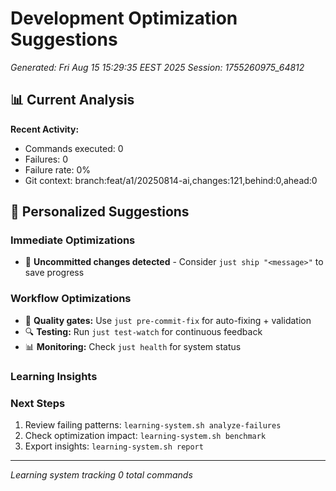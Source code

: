 # Development Optimization Suggestions
*Generated: Fri Aug 15 15:29:35 EEST 2025*
*Session: 1755260975_64812*

## 📊 Current Analysis

**Recent Activity:**
- Commands executed:        0
- Failures:        0
- Failure rate: 0%
- Git context: branch:feat/a1/20250814-ai,changes:121,behind:0,ahead:0

## 🎯 Personalized Suggestions

### Immediate Optimizations
- 💾 **Uncommitted changes detected** - Consider `just ship "<message>"` to save progress

### Workflow Optimizations
- 🧪 **Quality gates:** Use `just pre-commit-fix` for auto-fixing + validation
- 🔍 **Testing:** Run `just test-watch` for continuous feedback
- 📊 **Monitoring:** Check `just health` for system status

### Learning Insights



### Next Steps
1. Review failing patterns: `learning-system.sh analyze-failures`
2. Check optimization impact: `learning-system.sh benchmark`
3. Export insights: `learning-system.sh report`

---
*Learning system tracking        0 total commands*
